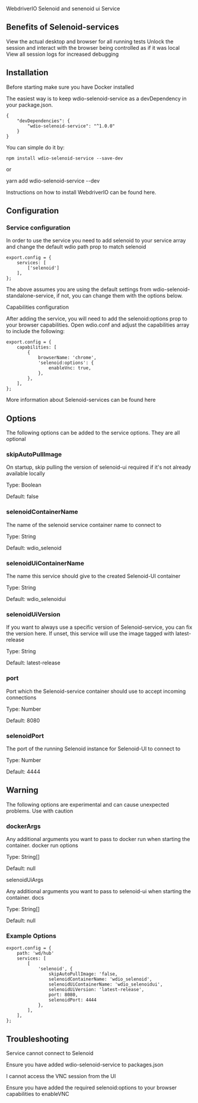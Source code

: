 WebdriverIO Selenoid and senenoid ui Service

## Benefits of Selenoid-services

View the actual desktop and browser for all running tests
Unlock the session and interact with the browser being controlled as if it was local
View all session logs for increased debugging

## Installation

Before starting make sure you have Docker installed

The easiest way is to keep wdio-selenoid-service as a devDependency in your package.json.
```
{
    "devDependencies": {
        "wdio-selenoid-service": "^1.0.0"
    }
}
```

You can simple do it by:
```
npm install wdio-selenoid-service --save-dev
```
or

yarn add wdio-selenoid-service --dev

Instructions on how to install WebdriverIO can be found here.

## Configuration

### Service configuration

In order to use the service you need to add selenoid to your service array and change the default wdio path prop to match selenoid
```
export.config = {
    services: [
        ['selenoid']
    ],
};
```
The above assumes you are using the default settings from wdio-selenoid-standalone-service, if not, you can change them with the options below.

Capabilities configuration

After adding the service, you will need to add the selenoid:options prop to your browser capabilities. Open wdio.conf and adjust the capabilities array to include the following:
```
export.config = {
    capabilities: [
        {
            browserName: 'chrome',
            'selenoid:options': {
                enableVnc: true,
            },
        },
    ],
};
```

More information about Selenoid-services can be found here

## Options

The following options can be added to the service options. They are all optional

### skipAutoPullImage

On startup, skip pulling the version of selenoid-ui required if it's not already available locally

Type: Boolean

Default: false

### selenoidContainerName

The name of the selenoid service container name to connect to

Type: String

Default: wdio_selenoid

### selenoidUiContainerName

The name this service should give to the created Selenoid-UI container

Type: String

Default: wdio_selenoidui

### selenoidUiVersion

If you want to always use a specific version of Selenoid-service, you can fix the version here. If unset, this service will use the image tagged with latest-release

Type: String

Default: latest-release

### port

Port which the Selenoid-service container should use to accept incoming connections

Type: Number

Default: 8080

### selenoidPort

The port of the running Selenoid instance for Selenoid-UI to connect to

Type: Number

Default: 4444

## Warning

The following options are experimental and can cause unexpected problems. Use with caution

### dockerArgs

Any additional arguments you want to pass to docker run when starting the container. docker run options

Type: String[]

Default: null

selenoidUiArgs

Any additional arguments you want to pass to selenoid-ui when starting the container. docs

Type: String[]

Default: null

### Example Options
```
export.config = {
    path: 'wd/hub'
    services: [
        [
            'selenoid', { 
                skipAutoPullImage: 'false,
                selenoidContainerName: 'wdio_selenoid',
                selenoidUiContainerName: 'wdio_selenoidui',
                selenoidUiVersion: 'latest-release',
                port: 8080,
                selenoidPort: 4444
            },
        ],
    ],
};
```

## Troubleshooting

Service cannot connect to Selenoid

Ensure you have added wdio-selenoid-service to packages.json

I cannot access the VNC session from the UI

Ensure you have added the required selenoid:options to your browser capabilities to enableVNC
